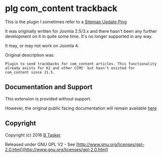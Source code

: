 # plg com_content trackback


This is the plugin I sometimes refer to a [Sitemap Update Ping](https://www.bentasker.co.uk/shoparchives/joomla-extensions/333-sitemap-update-ping)

It was originally written for Joomla 2.5/3.x and there hasn't been any further development on it in quite some time. It's no longer supported in any way.

It may, or may not work on Joomla 4.


Original description was:

    Plugin to send trackbacks for com_content articles. This functionality already exists for K2 and other CCMS' but hasn't existed for com_content since J1.5.


## Documentation and Support

This extension is provided without support.

However, the original public facing documentation will remain available [here](https://www.bentasker.co.uk/documentation/joomla/210-rpc-ping-plugin)


## Copyright

Copyright (c) 2016 [B Tasker](https://www.bentasker.co.uk)

Released under GNU GPL V2 - See [http://www.gnu.org/licenses/gpl-2.0.html](http://www.gnu.org/licenses/gpl-2.0.html)




